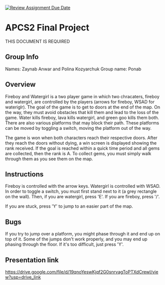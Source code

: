 [![Review Assignment Due Date](https://classroom.github.com/assets/deadline-readme-button-24ddc0f5d75046c5622901739e7c5dd533143b0c8e959d652212380cedb1ea36.svg)](https://classroom.github.com/a/syDSSnTt)
# APCS2 Final Project
THIS DOCUMENT IS REQUIRED
## Group Info
Names: Zaynab Anwar and Polina Kozyarchuk
Group name: Ponab

## Overview
Fireboy and Watergirl is a two player game in which two chracaters, fireboy and watergirl, are controlled by the players (arrows for fireboy, WSAD for wateriglr). The goal of the game is to get to doors at the end of the map. On the way, they must avoid obstacles that kill them and lead to the loss of the game. Water kills fireboy, lava kills watergirl, and green goo kills them both. There are also various platforms that may block their path. These platforms can be moved by toggling a switch, moving the platform out of the way. 

The game is won when both characters reach their respective doors. After they reach the doors without dying, a win screen is displayed showing the rank received. If the goal is reached within a quick time period and all gems are collected, then the rank is A. To collect gems, you must simply walk through them as you see them on the map.

## Instructions
Fireboy is controlled with the arrow keys. Watergirl is controlled with WSAD. In order to toggle a switch, you must first stand next to it (a grey rectangle on the wall). Then, if you are watergirl, press 'E'. If you are fireboy, press '/'.

If you are stuck, press 'Y' to jump to an easier part of the map.

## Bugs
If you try to jump over a platform, you might phase through it and end up on top of it. Some of the jumps don't work properly, and you may end up phasing through the floor. If it's too difficult, just press 'Y'.

## Presentation link
https://drive.google.com/file/d/19qnoYeswKjqf2G0snrvagToPTXdCrewl/view?usp=drive_link 
